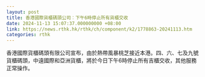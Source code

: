 ```yaml
---
layout: post
title: 香港國際貨櫃碼頭公司︰下午6時停止所有貨櫃交收
date: 2024-11-13 15:07:37.000000000 +08:00
link: https://news.rthk.hk/rthk/ch/component/k2/1778863-20241113.htm
categories: rthk
---
```


香港國際貨櫃碼頭有限公司宣布，由於熱帶風暴桃芝接近本港。四、六、七及九號貨櫃碼頭，中遠國際和亞洲貨櫃，將於今日下午6時停止所有吉櫃交收，其他服務正常操作。
